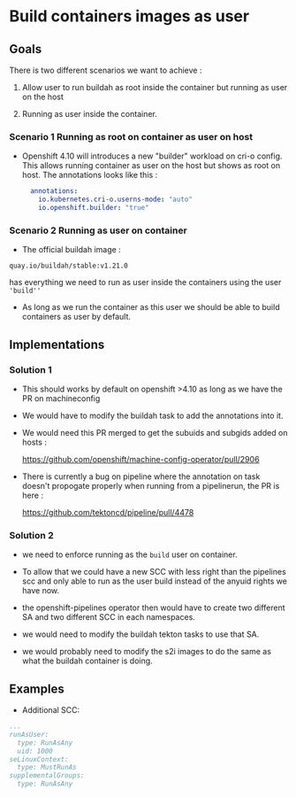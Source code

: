 # Build containers images as user

## Goals

There is two different scenarios we want to achieve :

1) Allow user to run buildah as root inside the container but running as user on the host

2) Running as user inside the container.

### Scenario 1 Running as root on container as user on host

* Openshift 4.10 will introduces a new "builder" workload on cri-o config. This
  allows running container as user on the host but shows as root on host. The
  annotations looks like this :

  ```yaml
    annotations:
      io.kubernetes.cri-o.userns-mode: "auto"
      io.openshift.builder: "true"
  ```

### Scenario 2 Running as user on container

* The official buildah image :

```
quay.io/buildah/stable:v1.21.0
```

has everything we need to run as user inside the containers using the user `'build''`

* As long as we run the container as this user we should be able to build
  containers as user by default.

## Implementations

### Solution 1

* This should works by default on openshift >4.10 as long as we have the PR on machineconfig

* We would have to modify the buildah task to add the annotations into it.

* We would need this PR merged to get the subuids and subgids added on hosts :

  https://github.com/openshift/machine-config-operator/pull/2906

* There is currently a bug on pipeline where the annotation on task doesn't
  propogate properly when running from a pipelinerun, the PR is here :

  https://github.com/tektoncd/pipeline/pull/4478


### Solution 2

* we need to enforce running as the `build` user on container.

* To allow that we could have a new SCC with less right than the pipelines scc
  and only able to run as the user build instead of the anyuid rights we have
  now.

* the openshift-pipelines operator then would have to create two different SA and two different SCC in each namespaces.

* we would need to modify the buildah tekton tasks to use that SA.

* we would probably need to modify the s2i images to do the same as what the buildah container is doing.


## Examples

* Additional SCC:

```yaml
...
runAsUser:
  type: RunAsAny
  uid: 1000
seLinuxContext:
  type: MustRunAs
supplementalGroups:
  type: RunAsAny
```
